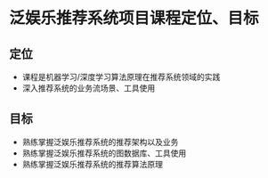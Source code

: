 # 泛娱乐推荐系统项目课程定位、目标

## 定位

* 课程是机器学习/深度学习算法原理在推荐系统领域的实践
* 深入推荐系统的业务流场景、工具使用

## 目标

* 熟练掌握泛娱乐推荐系统的推荐架构以及业务
* 熟练掌握泛娱乐推荐系统的图数据库、工具使用
* 熟练掌握泛娱乐推荐系统的推荐算法原理
